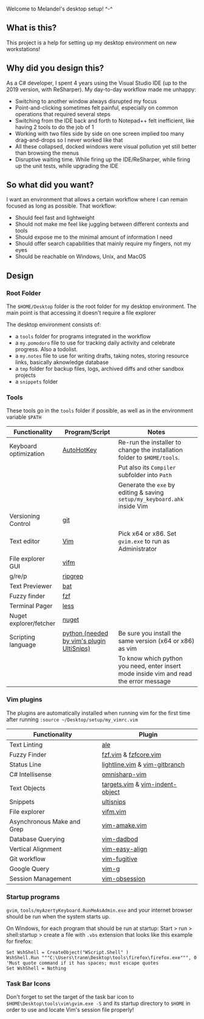 Welcome to Melandel's desktop setup! ^-^

## What is this? ##
This project is a help for setting up my desktop environment on new workstations!

## Why did you design this? ##
As a C# developer, I spent 4 years using the Visual Studio IDE (up to the 2019 version, with ReSharper). My day-to-day workflow made me unhappy:
* Switching to another window always disrupted my focus
* Point-and-clicking sometimes felt painful, especially on common operations that required several steps
* Switching from the IDE back and forth to Notepad++ felt inefficient, like having 2 tools to do the job of 1
* Working with two files side by side on one screen implied too many drag-and-drops so I never worked like that
* All these collapsed, docked windows were visual pollution yet still better than browsing the menus
* Disruptive waiting time. While firing up the IDE/ReSharper, while firing up the unit tests, while upgrading the IDE

## So what did you want? ##
I want an environment that allows a certain workflow where I can remain focused as long as possible. That workflow:
* Should feel fast and lightweight
* Should not make me feel like juggling between different contexts and tools
* Should expose me to the minimal amount of information I need
* Should offer search capabilities that mainly require my fingers, not my eyes
* Should be reachable on Windows, Unix, and MacOS

## Design ##

### Root Folder ###

The `$HOME/Desktop` folder is the root folder for my desktop environment. The main point is that accessing it doesn't require a file explorer

The desktop environment consists of:
* a `tools` folder for programs integrated in the workflow
* a `my.pomodoro` file to use for tracking daily activity and celebrate progress. Also a todolist.
* a `my.notes` file to use for writing drafts, taking notes, storing resource links, basically aknowledge database
* a `tmp` folder for backup files, logs, archived diffs and other sandbox projects
* a `snippets` folder 

### Tools ###

These tools go in the `tools` folder if possible, as well as in the environment variable `$PATH`


| Functionality          | Program/Script                                                                                               | Notes                                                                                  |
| ---------------        | -------                                                                                                      | -----                                                                                  |
| Keyboard optimization  | [AutoHotKey](https://www.autohotkey.com/)                                                                    | Re-run the installer to change the installation folder to `$HOME/tools`.               |
|                        |                                                                                                              | Put also its `Compiler` subfolder into `Path`                                          |
|                        |                                                                                                              | Generate the `exe` by editing & saving `setup/my_keyboard.ahk` inside Vim              |
| Versioning Control     | [git](https://git-scm.com/downloads)                                                                         |                                                                                        |
| Text editor            | [Vim](https://github.com/vim/vim-win32-installer/releases)                                                   | Pick x64 or x86. Set `gvim.exe` to run as Administrator                                |
| File explorer GUI      | [vifm](https://vifm.info/downloads.shtml)                                                                    |                                                                                        |
| g/re/p                 | [ripgrep](https://github.com/BurntSushi/ripgrep/releases)                                                    |                                                                                        |
| Text Previewer         | [bat](https://github.com/sharkdp/bat/releases)                                                               |                                                                                        |
| Fuzzy finder           | [fzf](https://github.com/junegunn/fzf-bin/releases)                                                          |                                                                                        |
| Terminal Pager         | [less](https://github.com/Pscx/Pscx/blob/81b76cfdb1343f84880e0e2cd647db5c56cf354b/Imports/Less-394/less.exe) |                                                                                        |
| Nuget explorer/fetcher | [nuget](https://www.nuget.org/downloads)                                                                     |                                                                                        |
| Scripting language     | [python (needed by vim's plugin UltiSnips)](https://www.python.org/downloads/windows/)                       | Be sure you install the same version (x64 or x86) as vim                               |
|                        |                                                                                                              | To know which python you need, enter insert mode inside vim and read the error message |

### Vim plugins ###

The plugins are automatically installed when running vim for the first time after running `:source ~/Desktop/setup/my_vimrc.vim`

| Functionality              | Plugin                                                                                                                         |
| ---------------            | -------                                                                                                                        |
| Text Linting               | [ale](https://github.com/dense-analysis/ale)                                                                                   |
| Fuzzy Finder               | [fzf.vim](https://github.com/junegunn/fzf.vim) & [fzfcore.vim](https://github.com/junegunn/fzf/blob/master/plugin/fzf.vim)     |
| Status Line                | [lightline.vim](https://github.com/itchyny/lightline.vim) & [vim-gitbranch](https://github.com/itchyny/vim-gitbranch)          |
| C# Intellisense            | [omnisharp-vim](https://github.com/OmniSharp/omnisharp-vim)                                                                    |
| Text Objects               | [targets.vim](https://github.com/wellle/targets.vim) & [vim-indent-object](https://github.com/michaeljsmith/vim-indent-object) |
| Snippets                   | [ultisnips](https://github.com/SirVer/ultisnips)                                                                               |
| File explorer              | [vifm.vim](https://github.com/vifm/vifm.vim)                                                                                   |
| Asynchronous Make and Grep | [vim-amake.vim](https://github.com/edkolev/vim-amake)                                                                          |
| Database Querying          | [vim-dadbod](https://github.com/tpope/vim-dadbod)                                                                              |
| Vertical Alignment         | [vim-easy-align](https://github.com/junegunn/vim-easy-align)                                                                   |
| Git workflow               | [vim-fugitive](https://github.com/tpope/vim-fugitive)                                                                          |
| Google Query               | [vim-g](https://github.com/szw/vim-g)                                                                                          |
| Session Management         | [vim-obsession](https://github.com/tpope/vim-obsession)                                                                        |

### Startup programs ###

`gvim`, `tools/myAzertyKeyboard.RunMeAsAdmin.exe` and your internet browser should be run when the system starts up.

On Windows, for each program that should be run at startup:
Start > run > shell:startup > create a file with `.vbs` extension that looks like this example for firefox:

```vbs
Set WshShell = CreateObject("WScript.Shell" )
WshShell.Run """C:\Users\tranm\Desktop\tools\firefox\firefox.exe""", 0 'Must quote command if it has spaces; must escape quotes
Set WshShell = Nothing
```

### Task Bar Icons ###

Don't forget to set the target of the task bar icon to `$HOME\Desktop\tools\vim\gvim.exe -S` and its startup directory to `$HOME` in order to use and locate Vim's session file properly!
